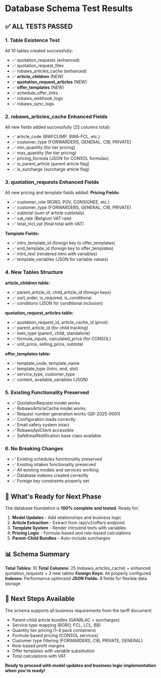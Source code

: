 # Database Schema Test Results

## ✅ **ALL TESTS PASSED**

### **1. Table Existence Test**
All 10 tables created successfully:
- ✅ quotation_requests (enhanced)
- ✅ quotation_request_files  
- ✅ robaws_articles_cache (enhanced)
- ✅ **article_children** (NEW)
- ✅ **quotation_request_articles** (NEW)
- ✅ **offer_templates** (NEW)
- ✅ schedule_offer_links
- ✅ robaws_webhook_logs
- ✅ robaws_sync_logs

### **2. robaws_articles_cache Enhanced Fields**
All new fields added successfully (25 columns total):
- ✅ article_code (BWFCLIMP, BWA-FCL, etc.)
- ✅ customer_type (FORWARDERS, GENERAL, CIB, PRIVATE)
- ✅ min_quantity (for tier pricing)
- ✅ max_quantity (for tier pricing)
- ✅ pricing_formula (JSON for CONSOL formulas)
- ✅ is_parent_article (parent article flag)
- ✅ is_surcharge (surcharge article flag)

### **3. quotation_requests Enhanced Fields**
All new pricing and template fields added:
**Pricing Fields:**
- ✅ customer_role (RORO, POV, CONSIGNEE, etc.)
- ✅ customer_type (FORWARDERS, GENERAL, CIB, PRIVATE)
- ✅ subtotal (sum of article subtotals)
- ✅ vat_rate (Belgium VAT rate)
- ✅ total_incl_vat (final total with VAT)

**Template Fields:**
- ✅ intro_template_id (foreign key to offer_templates)
- ✅ end_template_id (foreign key to offer_templates)
- ✅ intro_text (rendered intro with variables)
- ✅ template_variables (JSON for variable values)

### **4. New Tables Structure**
**article_children table:**
- ✅ parent_article_id, child_article_id (foreign keys)
- ✅ sort_order, is_required, is_conditional
- ✅ conditions (JSON for conditional inclusion)

**quotation_request_articles table:**
- ✅ quotation_request_id, article_cache_id (pivot)
- ✅ parent_article_id (for child tracking)
- ✅ item_type (parent, child, standalone)
- ✅ formula_inputs, calculated_price (for CONSOL)
- ✅ unit_price, selling_price, subtotal

**offer_templates table:**
- ✅ template_code, template_name
- ✅ template_type (intro, end, slot)
- ✅ service_type, customer_type
- ✅ content, available_variables (JSON)

### **5. Existing Functionality Preserved**
- ✅ QuotationRequest model works
- ✅ RobawsArticleCache model works
- ✅ Request number generation works (QR-2025-0001)
- ✅ Configuration loads correctly
- ✅ Email safety system intact
- ✅ RobawsApiClient accessible
- ✅ SafeEmailNotification base class available

### **6. No Breaking Changes**
- ✅ Existing schedules functionality preserved
- ✅ Existing intakes functionality preserved
- ✅ All existing models and services working
- ✅ Database indexes created correctly
- ✅ Foreign key constraints properly set

## 🎯 **What's Ready for Next Phase**

The database foundation is **100% complete and tested**. Ready for:

1. **Model Updates** - Add relationships and business logic
2. **Article Extraction** - Extract from /api/v2/offers endpoint
3. **Template System** - Render intro/end texts with variables
4. **Pricing Logic** - Formula-based and role-based calculations
5. **Parent-Child Bundles** - Auto-include surcharges

## 📊 **Schema Summary**

**Total Tables:** 10
**Total Columns:** 25 (robaws_articles_cache) + enhanced quotation_requests + 3 new tables
**Foreign Keys:** All properly configured
**Indexes:** Performance optimized
**JSON Fields:** 8 fields for flexible data storage

## 🚀 **Next Steps Available**

The schema supports all business requirements from the tariff document:
- Parent-child article bundles (GANRLAC + surcharges)
- Service type mapping (RORO, FCL, LCL, BB)
- Quantity tier pricing (1-4 pack containers)
- Formula-based pricing (CONSOL services)
- Customer type filtering (FORWARDERS, CIB, PRIVATE, GENERAL)
- Role-based profit margins
- Offer templates with variable substitution
- Total calculations with VAT

**Ready to proceed with model updates and business logic implementation when you're ready!**
